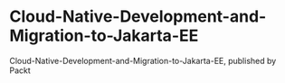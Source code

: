 # Cloud-Native-Development-and-Migration-to-Jakarta-EE
Cloud-Native-Development-and-Migration-to-Jakarta-EE, published by Packt
